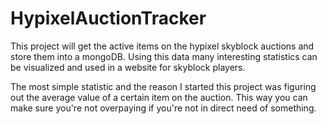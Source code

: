 # HypixelAuctionTracker

This project will get the active items on the hypixel skyblock auctions and store them into a mongoDB. Using this data many interesting statistics can be visualized and used in a website for skyblock players.

The most simple statistic and the reason I started this project was figuring out the average value of a certain item on the auction. This way you can make sure you're not overpaying if you're not in direct need of something.
